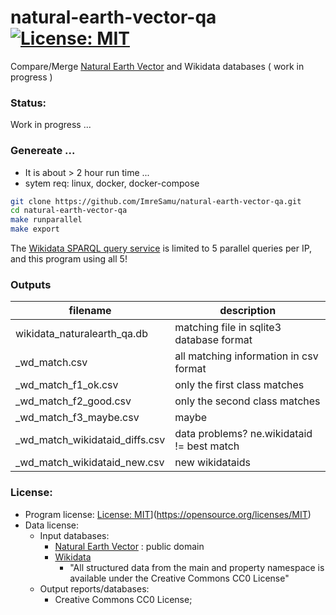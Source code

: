 # natural-earth-vector-qa  [![License: MIT](https://img.shields.io/badge/License-MIT-yellow.svg)](https://opensource.org/licenses/MIT)

Compare/Merge  [Natural Earth Vector](https://github.com/nvkelso/natural-earth-vector)  and  Wikidata databases  ( work in progress )

### Status:
Work in progress ...


### Genereate ...

* It is about  > 2 hour run time ...
* sytem req:   linux,  docker,  docker-compose


```bash
git clone https://github.com/ImreSamu/natural-earth-vector-qa.git
cd natural-earth-vector-qa
make runparallel
make export
```

The [Wikidata SPARQL query service](https://www.mediawiki.org/wiki/Wikidata_query_service/User_Manual) is limited to 5 parallel queries per IP, and this program using all 5! 


### Outputs

filename | description
---- | -----
wikidata_naturalearth_qa.db |  matching file  in sqlite3 database format 
_wd_match.csv | all matching information in csv format  
_wd_match_f1_ok.csv | only the first class matches
_wd_match_f2_good.csv | only the second class matches
_wd_match_f3_maybe.csv | maybe
_wd_match_wikidataid_diffs.csv | data problems?  ne.wikidataid !=  best match 
_wd_match_wikidataid_new.csv   | new wikidataids  


### License:
* Program license:  [License: MIT](https://img.shields.io/badge/License-MIT-yellow.svg)](https://opensource.org/licenses/MIT)
* Data license:
    * Input databases:
        * [Natural Earth Vector](https://github.com/nvkelso/natural-earth-vector)  : public domain
        * [Wikidata](https://www.wikidata.org/) 
            * "All structured data from the main and property namespace is available under the Creative Commons CC0 License"
    * Output reports/databases:
        * Creative Commons CC0 License;
